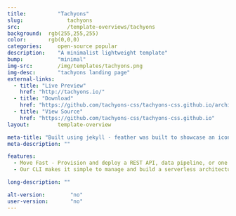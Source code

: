 ```yaml
---
title:			"Tachyons"
slug:			   tachyons
src:			   /template-overviews/tachyons
background:  rgb(255,255,255)
color:       rgb(0,0,0)
categories:		open-source popular
description:	"A minimalist lightweight template"
bump:			"minimal"
img-src:		/img/templates/tachyons.png
img-desc:		"tachyons landing page"
external-links:
  - title: "Live Preview"
    href: "http://tachyons.io/"
  - title: "Download"
    href: "https://github.com/tachyons-css/tachyons-css.github.io/archive/master.zip"
  - title: "View Source"
    href: "https://github.com/tachyons-css/tachyons-css.github.io"
layout:			template-overview

meta-title: "Built using jekyll - feather was built to showcase an icon-set, but you can use it as a starting point to showcase anything."
meta-description: ""

features:
  - Move Fast - Provision and deploy a REST API, data pipeline, or one of many other use cases in minutes
  - Our CLI makes it simple to manage and build a serverless architecture by abstracting away provider-level complexity.

long-description: ""

alt-version:		"no"
user-version:		"no"
---
```

